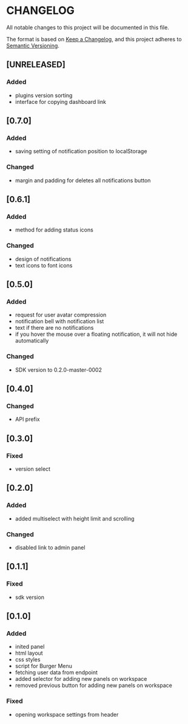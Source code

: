 # CHANGELOG

All notable changes to this project will be documented in this file.

The format is based on [Keep a Changelog](https://keepachangelog.com/en/1.0.0/),
and this project adheres to [Semantic Versioning](https://semver.org/spec/v2.0.0.html).

## [UNRELEASED]

### Added

- plugins version sorting
- interface for copying dashboard link

## [0.7.0]

### Added

- saving setting of notification position to localStorage

### Changed

- margin and padding for deletes all notifications button

## [0.6.1]

### Added

- method for adding status icons

### Changed

- design of notifications
- text icons to font icons

## [0.5.0]

### Added

- request for user avatar compression
- notification bell with notification list
- text if there are no notifications
- if you hover the mouse over a floating notification, it will not hide automatically

### Changed

- SDK version to 0.2.0-master-0002

## [0.4.0]

### Changed

- API prefix

## [0.3.0]

### Fixed

- version select

## [0.2.0]

### Added

- added multiselect with height limit and scrolling

### Changed

- disabled link to admin panel

## [0.1.1]

### Fixed

- sdk version

## [0.1.0]

### Added

- inited panel
- html layout
- css styles
- script for Burger Menu
- fetching user data from endpoint
- added selector for adding new panels on workspace
- removed previous button for adding new panels on workspace

### Fixed

- opening workspace settings from header
